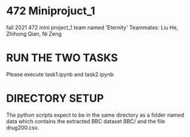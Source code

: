 # 472 Miniprojuct_1
fall 2021 472 mini project_1 team named 'Eternity'
Teammates: Liu He, Zhihong Qian, Ni Zeng

# RUN THE TWO TASKS 
Please execute task1.ipynb and task2.ipynb
# DIRECTORY SETUP
The python scripts expect to be in the same directory as a folder named data which contains the extracted BBC dataset BBC/ and the file drug200.csv.
